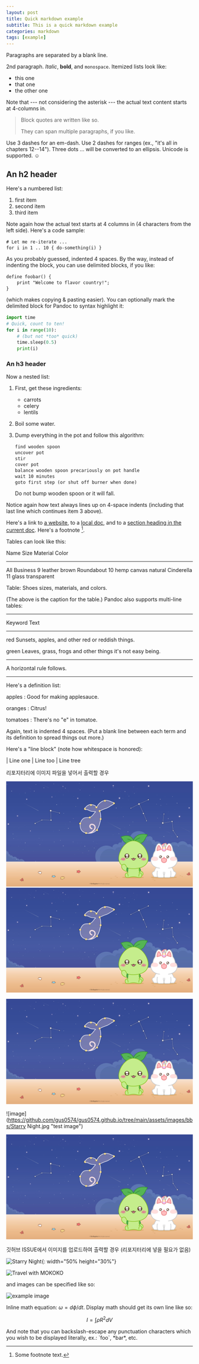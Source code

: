 ```yaml
---
layout: post
title: Quick markdown example
subtitle: This is a quick markdown example
categories: markdown
tags: [example]
---
```


Paragraphs are separated by a blank line.

2nd paragraph. *Italic*, **bold**, and `monospace`. Itemized lists
look like:

  * this one
  * that one
  * the other one

Note that --- not considering the asterisk --- the actual text
content starts at 4-columns in.

> Block quotes are
> written like so.
>
> They can span multiple paragraphs,
> if you like.

Use 3 dashes for an em-dash. Use 2 dashes for ranges (ex., "it's all
in chapters 12--14"). Three dots ... will be converted to an ellipsis.
Unicode is supported. ☺



An h2 header
------------

Here's a numbered list:

 1. first item
 2. second item
 3. third item

Note again how the actual text starts at 4 columns in (4 characters
from the left side). Here's a code sample:

    # Let me re-iterate ...
    for i in 1 .. 10 { do-something(i) }

As you probably guessed, indented 4 spaces. By the way, instead of
indenting the block, you can use delimited blocks, if you like:

~~~
define foobar() {
    print "Welcome to flavor country!";
}
~~~

(which makes copying & pasting easier). You can optionally mark the
delimited block for Pandoc to syntax highlight it:

~~~python
import time
# Quick, count to ten!
for i in range(10):
    # (but not *too* quick)
    time.sleep(0.5)
    print(i)
~~~



### An h3 header ###

Now a nested list:

 1. First, get these ingredients:

      * carrots
      * celery
      * lentils

 2. Boil some water.

 3. Dump everything in the pot and follow
    this algorithm:

        find wooden spoon
        uncover pot
        stir
        cover pot
        balance wooden spoon precariously on pot handle
        wait 10 minutes
        goto first step (or shut off burner when done)

    Do not bump wooden spoon or it will fall.

Notice again how text always lines up on 4-space indents (including
that last line which continues item 3 above).

Here's a link to [a website](http://foo.bar), to a [local
doc](local-doc.html), and to a [section heading in the current
doc](#an-h2-header). Here's a footnote [^1].

[^1]: Some footnote text.

Tables can look like this:

Name           Size  Material      Color
------------- -----  ------------  ------------
All Business      9  leather       brown
Roundabout       10  hemp canvas   natural
Cinderella       11  glass         transparent

Table: Shoes sizes, materials, and colors.

(The above is the caption for the table.) Pandoc also supports
multi-line tables:

--------  -----------------------
Keyword   Text
--------  -----------------------
red       Sunsets, apples, and
          other red or reddish
          things.

green     Leaves, grass, frogs
          and other things it's
          not easy being.
--------  -----------------------

A horizontal rule follows.

***

Here's a definition list:

apples
  : Good for making applesauce.

oranges
  : Citrus!

tomatoes
  : There's no "e" in tomatoe.

Again, text is indented 4 spaces. (Put a blank line between each
term and  its definition to spread things out more.)

Here's a "line block" (note how whitespace is honored):

| Line one
|   Line too
| Line tree

리포지터리에 이미지 파일을 넣어서 출력할 경우

<img src="/assets/images/bbs/Starry_Night.jpg">

<img src="/assets/images/bbs/Starry_Night.jpg" alt="test test">

![image](/assets/images/bbs/Starry_Night.jpg "test image")

![image](https://github.com/gus0574/gus0574.github.io/tree/main/assets/images/bbs/Starry Night.jpg "test image")

![example image](https://raw.githubusercontent.com/gus0574/gus0574.github.io/main/assets/images/bbs/Starry_Night.jpg "test image2")



깃허브 ISSUE에서 이미지를 업로드하여 출력할 경우 (리포지터리에 넣을 필요가 없음)

![Starry Night](https://github.com/gus0574/gus0574.github.io/assets/131754740/9a0d7db3-cfc1-4d4b-9bd6-723a5737604a "test33"){: width="50% height="30%"}

![Travel with MOKOKO](https://github.com/gus0574/gus0574.github.io/assets/131754740/ae375fd0-f821-4f5d-98eb-915dbea69723)



and images can be specified like so:



![example image](https://user-images.githubusercontent.com/9413601/123900693-1d9ebd00-d99c-11eb-8e9e-cf7879187606.png "An exemplary image")



Inline math equation: $\omega = d\phi / dt$. Display
math should get its own line like so:

$$I = \int \rho R^{2} dV$$

And note that you can backslash-escape any punctuation characters
which you wish to be displayed literally, ex.: \`foo\`, \*bar\*, etc.
